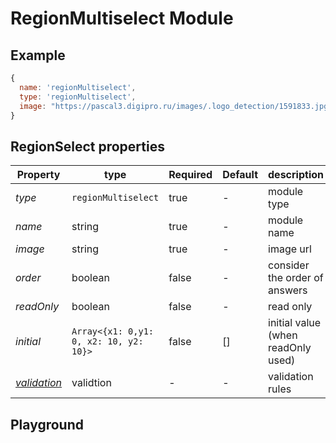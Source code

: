 
# RegionMultiselect Module

## Example
```jsx
{
  name: 'regionMultiselect',
  type: 'regionMultiselect',
  image: "https://pascal3.digipro.ru/images/.logo_detection/1591833.jpg",
}
```

## RegionSelect properties

| Property | type           | Required | Default | description |
| ---------| -------------- | -------- | ------- | ----------- |
| *type*   | `regionMultiselect` | true     | -       | module type |
| *name*   | string         | true     | -       | module name |
| *image*  | string         | true     | -       | image url   |
| *order*  | boolean        | false    | -       | consider the order of answers  |
| *readOnly* | boolean        | false    | -       | read only    |
| *initial* | `Array<{x1: 0,y1: 0, x2: 10, y2: 10}>` | false    | []       | initial value (when readOnly used) |
| *[validation](https://gemsorg.github.io/gems-components/?selectedKind=Form%20Builder&selectedStory=Validation)*  | validtion | - | - | validation rules |

## Playground
